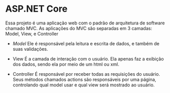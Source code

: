 # **ASP.NET Core**
Essa projeto é uma aplicação web com o padrão de arquitetura de software chamado MVC. 
As aplicações do MVC são separadas em 3 camadas: Model, View, e Controller  

* _Model_
Ele é responsável pela leitura e escrita de dados, e também de suas validações.

* View
 É a camada de interação com o usuário. Ela apenas faz a exibição dos dados, sendo ela por meio de um html ou xml.
 
 * Controller
 É responsável por receber todas as requisições do usuário. Seus métodos chamados actions são responsáveis por uma página, controlando qual model usar e qual view será mostrado ao usuário. 

